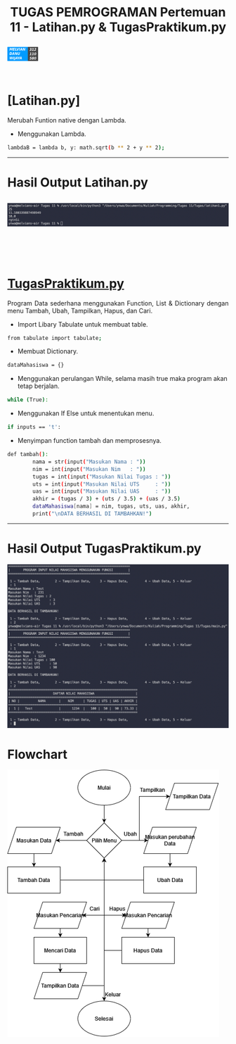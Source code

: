 # <p align="center"> TUGAS PEMROGRAMAN Pertemuan 11 - Latihan.py & TugasPraktikum.py
[![melvian](./images/melvian.png)](https://www.linkedin.com/in/melvian-wijaya-760b371b1/)


<br>


# [Latihan.py]

<p align="justify">Merubah Funtion native dengan Lambda.

- Menggunakan Lambda.
```sh
lambdaB = lambda b, y: math.sqrt(b ** 2 + y ** 2);
```
----

# Hasil Output Latihan.py
![Output](./images/latihan1.png)
----

<br>

<br>

<br>

# [TugasPraktikum.py](https://github.com/melviandanuw/TugasKelilingLuasLingkaran/blob/main/tugas.py)

<p align="justify">Program Data sederhana menggunakan Function, List & Dictionary dengan menu Tambah, Ubah, Tampilkan, Hapus, dan Cari.

- Import Libary Tabulate untuk membuat table.
```sh
from tabulate import tabulate;
```
- Membuat Dictionary.
```sh
dataMahasiswa = {}
```
- Menggunakan perulangan While, selama masih true maka program akan tetap berjalan.
```sh
while (True):
```
- Menggunakan If Else untuk menentukan menu.
```sh
if inputs == 't':
```
- Menyimpan function tambah dan memprosesnya.
```sh
def tambah():
        nama = str(input("Masukan Nama : "))
        nim = int(input("Masukan Nim   : "))
        tugas = int(input("Masukan Nilai Tugas : "))
        uts = int(input("Masukan Nilai UTS     : "))
        uas = int(input("Masukan Nilai UAS     : "))
        akhir = (tugas / 3) + (uts / 3.5) + (uas / 3.5)
        dataMahasiswa[nama] = nim, tugas, uts, uas, akhir,
        print("\nDATA BERHASIL DI TAMBAHKAN!")
```
----

# Hasil Output TugasPraktikum.py
![Output1](./images/Tugas.png)

# Flowchart
![Output](./images/Flowchart.png)

